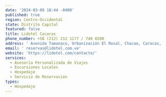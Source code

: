 ```yaml
---
date: '2024-03-09 18:44 -0400'
published: true
region: Centro-Occidental
state: Distrito Capital
featured: false
title: Lidotel Cacaras
phone_number: +58 (212) 212 1177 / 740 0200
address: ' Avenida Tamanaco, Urbanización El Rosal, Chacao, Caracas,   Distrito Capital.'
email: ' reservas@lidotel.com.ve'
website: 'https://lidotel.com/contacto/'
services:
  - Asesoría Personalizada de Viajes
  - Excursiones Locales
  - Hospedaje
  - Servicio de Reservación
types:
  - Hospedaje
---
```


